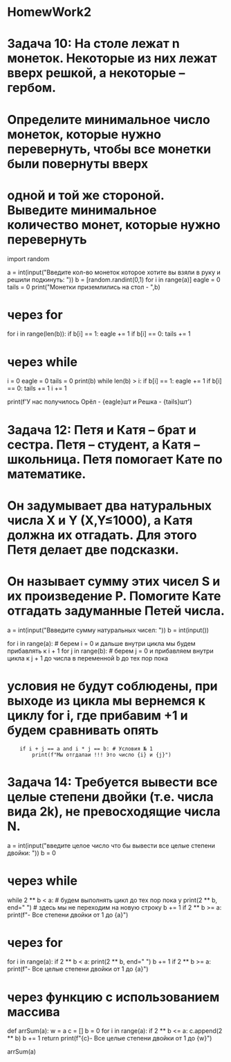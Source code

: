 # HomewWork2
# Задача 10: На столе лежат n монеток. Некоторые из них лежат вверх решкой, а некоторые – гербом.
# Определите минимальное число монеток, которые нужно перевернуть, чтобы все монетки были повернуты вверх
# одной и той же стороной. Выведите минимальное количество монет, которые нужно перевернуть
import random

a = int(input("Введите кол-во монеток которое хотите вы взяли в руку и решили подкинуть: "))
b = [random.randint(0,1) for i in range(a)]
eagle = 0
tails = 0
print("Монетки приземлились на стол - ",b)

# через for
for i in range(len(b)):
    if b[i] == 1:
        eagle += 1
    if b[i] == 0:
        tails += 1

# через while
i = 0
eagle = 0
tails = 0
print(b)
while len(b) > i:
    if b[i] == 1:
        eagle += 1
    if b[i] == 0:
        tails += 1
    i += 1


print(f'У нас получилось Орёл - {eagle}шт и Решка - {tails}шт')

# Задача 12: Петя и Катя – брат и сестра. Петя – студент, а Катя – школьница. Петя помогает Кате по математике.
# Он задумывает два натуральных числа X и Y (X,Y≤1000), а Катя должна их отгадать. Для этого Петя делает две подсказки.
# Он называет сумму этих чисел S и их произведение P. Помогите Кате отгадать задуманные Петей числа.

a = int(input("Ввведите сумму натуральных чисел: "))
b = int(input())

for i in range(a): # берем i = 0 и дальше внутри цикла мы будем прибавлять к i + 1
    for j in range(b): # берем j = 0 и прибавляем внутри цикла к j + 1  до числа в переменной b до тех пор пока
# условия не будут соблюдены, при выходе из цикла мы вернемся к циклу for i, где прибавим +1 и будем сравнивать опять
        if i + j == a and i * j == b: # Условия № 1
            print(f"Мы отгдалаи !!! Это число {i} и {j}")


# Задача 14: Требуется вывести все целые степени двойки (т.е. числа вида 2k), не превосходящие числа N.

a = int(input("введите целое число что бы вывести все целые степени двойки: "))
b = 0

# через while
while 2 ** b < a: # будем выполнять цикл до тех пор пока у
    print(2 ** b, end=" ") # здесь мы не переходим на новую строку
    b += 1
    if 2 ** b >= a:
        print(f"- Все степени двойки от 1 до {a}")


# через for
for i in range(a):
    if 2 ** b < a:
        print(2 ** b, end=" ")
        b += 1
        if 2 ** b >= a:
            print(f"- Все целые степени двойки от 1 до {a}")


# через функцию c использованием массива

def arrSum(a):
    w = a
    c = []
    b = 0
    for i in range(a):
        if 2 ** b <= a:
            c.append(2 ** b)
            b += 1
    return  print(f"{c}- Все целые степени двойки от 1 до {w}")

arrSum(a)